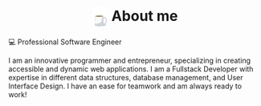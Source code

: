 <h1 align="center">
  <img src="./src/global/asset/gif/coffee.gif" width="32px" align="center" /> 
  About me
</h1>

💻 Professional Software Engineer

I am an innovative programmer and entrepreneur, specializing in creating accessible and dynamic web 
applications. I am a Fullstack Developer with expertise in different data structures, database 
management, and User Interface Design. I have an ease for teamwork and am always ready to work!